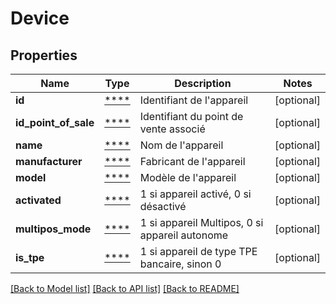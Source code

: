 # Device

## Properties
Name | Type | Description | Notes
------------ | ------------- | ------------- | -------------
**id** | [****](.md) | Identifiant de l&#x27;appareil | [optional] 
**id_point_of_sale** | [****](.md) | Identifiant du point de vente associé | [optional] 
**name** | [****](.md) | Nom de l&#x27;appareil | [optional] 
**manufacturer** | [****](.md) | Fabricant de l&#x27;appareil | [optional] 
**model** | [****](.md) | Modèle de l&#x27;appareil | [optional] 
**activated** | [****](.md) | 1 si appareil activé, 0 si désactivé | [optional] 
**multipos_mode** | [****](.md) | 1 si appareil Multipos, 0 si appareil autonome | [optional] 
**is_tpe** | [****](.md) | 1 si appareil de type TPE bancaire, sinon 0 | [optional] 

[[Back to Model list]](../../README.md#documentation-for-models) [[Back to API list]](../../README.md#documentation-for-api-endpoints) [[Back to README]](../../README.md)

